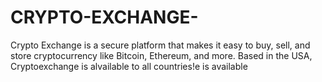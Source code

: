 # CRYPTO-EXCHANGE-
Crypto Exchange is a secure platform that makes it easy to buy, sell, and store cryptocurrency like Bitcoin, Ethereum, and more. Based in the USA, Cryptoexchange is alvailable to all countries!e is available

